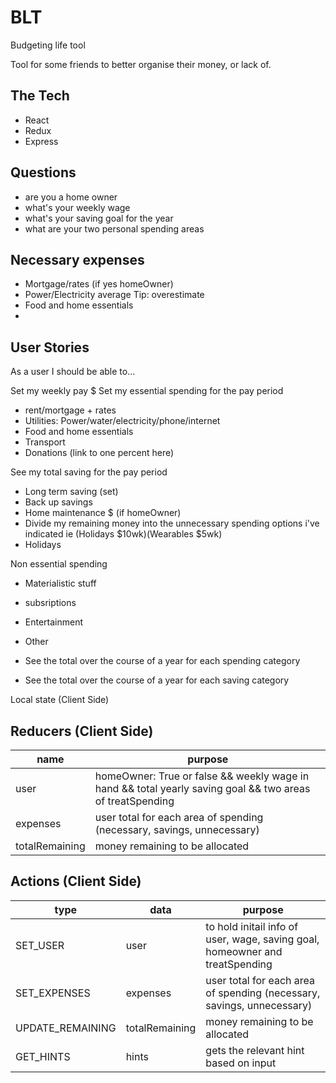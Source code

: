 # BLT
Budgeting life tool

Tool for some friends to better organise their money, or lack of.


## The Tech

* React
* Redux
* Express

## Questions
- are you a home owner
- what's your weekly wage 
- what's your saving goal for the year 
- what are your two personal spending areas

## Necessary expenses
- Mortgage/rates (if yes homeOwner)
- Power/Electricity average Tip: overestimate
- Food and home essentials 
- 


## User Stories
As a user I should be able to...

Set my weekly pay $
Set my essential spending for the pay period
- rent/mortgage + rates 
- Utilities: Power/water/electricity/phone/internet   
- Food and home essentials
- Transport
- Donations (link to one percent here)
 
See my total saving for the pay period
- Long term saving (set)
- Back up savings 
- Home maintenance $ (if homeOwner)
- Divide my remaining money into the unnecessary spending options i've indicated ie (Holidays $10wk)(Wearables $5wk) 
- Holidays 

Non essential spending
- Materialistic stuff
- subsriptions
- Entertainment 
- Other 
    
- See the total over the course of a year for each spending category 
- See the total over the course of a year for each saving category 


Local state (Client Side) 
## Reducers (Client Side)

  | name | purpose |
  | --- | --- |
  | user | homeOwner: True or false && weekly wage in hand && total yearly saving goal && two areas of treatSpending |
  | expenses | user total for each area of spending (necessary, savings, unnecessary) |
  | totalRemaining | money remaining to be allocated |

  
## Actions (Client Side)

  | type | data | purpose |
  | --- | --- | --- |
  | SET_USER | user | to hold initail info of user, wage, saving goal, homeowner and treatSpending |
  | SET_EXPENSES | expenses | user total for each area of spending (necessary, savings, unnecessary) |
  | UPDATE_REMAINING | totalRemaining | money remaining to be allocated |
  | GET_HINTS | hints | gets the relevant hint based on input |
